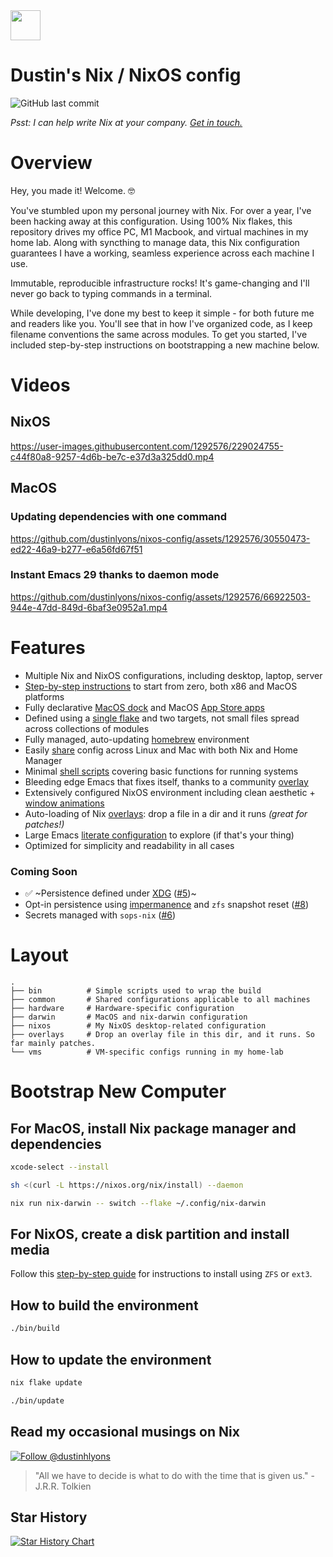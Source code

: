 <img src="https://user-images.githubusercontent.com/1292576/190241835-41469235-f65d-4d4b-9760-372cdff7a70f.png" width="48">

# Dustin's Nix / NixOS config
![GitHub last commit](https://img.shields.io/github/last-commit/dustinlyons/nixos-config?style=plastic)

_Psst: I can help write Nix at your company. <a href="https://twitter.com/dustinhlyons">Get in touch.</a>_
# Overview
Hey, you made it! Welcome. 🤓

You've stumbled upon my personal journey with Nix. For over a year, I've been hacking away at this configuration. Using 100% Nix flakes, this repository drives my office PC, M1 Macbook, and virtual machines in my home lab. Along with syncthing to manage data, this Nix configuration guarantees I have a working, seamless experience across each machine I use. 

Immutable, reproducible infrastructure rocks! It's game-changing and I'll never go back to typing commands in a terminal.

While developing, I've done my best to keep it simple - for both future me and readers like you. You'll see that in how I've organized code, as I keep filename conventions the same across modules. To get you started, I've included step-by-step instructions on bootstrapping a new machine below.

# Videos 
## NixOS
https://user-images.githubusercontent.com/1292576/229024755-c44f80a8-9257-4d6b-be7c-e37d3a325dd0.mp4

## MacOS
### Updating dependencies with one command
https://github.com/dustinlyons/nixos-config/assets/1292576/30550473-ed22-46a9-b277-e6a56fd67f51

### Instant Emacs 29 thanks to daemon mode
https://github.com/dustinlyons/nixos-config/assets/1292576/66922503-944e-47dd-849d-6baf3e0952a1.mp4

# Features
* Multiple Nix and NixOS configurations, including desktop, laptop, server
* [Step-by-step instructions](https://github.com/dustinlyons/nixos-config/tree/main#bootstrap-new-computer) to start from zero, both x86 and MacOS platforms
* Fully declarative [MacOS dock](https://github.com/dustinlyons/nixos-config/blob/main/darwin/home-manager.nix) and MacOS [App Store apps](https://github.com/dustinlyons/nixos-config/blob/main/darwin/home-manager.nix)
* Defined using a [single flake](https://github.com/dustinlyons/nixos-config/blob/main/flake.nix) and two targets, not small files spread across collections of modules
* Fully managed, auto-updating [homebrew](https://github.com/dustinlyons/nixos-config/blob/main/darwin/home-manager.nix) environment
* Easily [share](https://github.com/dustinlyons/nixos-config/tree/main/common) config across Linux and Mac with both Nix and Home Manager
* Minimal [shell scripts](https://github.com/dustinlyons/nixos-config/tree/main/bin) covering basic functions for running systems
* Bleeding edge Emacs that fixes itself, thanks to a community [overlay](https://github.com/nix-community/emacs-overlay)
* Extensively configured NixOS environment including clean aesthetic + [window animations](https://github.com/dustinlyons/nixos-config/blob/main/nixos/default.nix)
* Auto-loading of Nix [overlays](https://github.com/dustinlyons/nixos-config/tree/main/overlays): drop a file in a dir and it runs _(great for patches!)_
* Large Emacs [literate configuration](https://github.com/dustinlyons/nixos-config/blob/main/common/config/emacs/config.org) to explore (if that's your thing)
* Optimized for simplicity and readability in all cases

### Coming Soon
* ✅ ~Persistence defined under [XDG](https://specifications.freedesktop.org/basedir-spec/basedir-spec-latest.html) ([#5](https://github.com/dustinlyons/nixos-config/issues/5))~
* Opt-in persistence using [impermanence](https://github.com/nix-community/impermanence) and `zfs` snapshot reset ([#8](https://github.com/dustinlyons/nixos-config/issues/8))
* Secrets managed with `sops-nix` ([#6](https://github.com/dustinlyons/nixos-config/issues/6))

# Layout

```
.
├── bin          # Simple scripts used to wrap the build
├── common       # Shared configurations applicable to all machines
├── hardware     # Hardware-specific configuration
├── darwin       # MacOS and nix-darwin configuration
├── nixos        # My NixOS desktop-related configuration
├── overlays     # Drop an overlay file in this dir, and it runs. So far mainly patches.
└── vms          # VM-specific configs running in my home-lab
```

# Bootstrap New Computer

## For MacOS, install Nix package manager and dependencies
```sh
xcode-select --install
```
```sh
sh <(curl -L https://nixos.org/nix/install) --daemon
```
```sh
nix run nix-darwin -- switch --flake ~/.config/nix-darwin
```

## For NixOS, create a disk partition and install media
Follow this [step-by-step guide](https://github.com/dustinlyons/nixos-config/blob/main/vm/README.md) for instructions to install using `ZFS` or `ext3`.

## How to build the environment
```sh
./bin/build
```

## How to update the environment
```sh
nix flake update
```
```sh
./bin/update
```

## Read my occasional musings on Nix
[![Follow @dustinhlyons](https://github.com/dustinlyons/dustinlyons/assets/1292576/3d214b95-6c93-4967-8c72-862fa494e664)](https://www.twitter.com/dustinhlyons)

> "All we have to decide is what to do with the time that is given us." - J.R.R. Tolkien

## Star History

[![Star History Chart](https://api.star-history.com/svg?repos=dustinlyons/nixos-config&type=Date)](https://star-history.com/#dustinlyons/nixos-config&Date)

